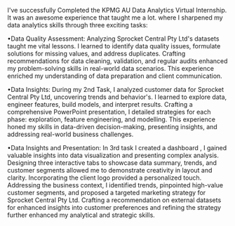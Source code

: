 I've successfully Completed the KPMG AU Data Analytics Virtual Internship. It was an awesome experience that taught me a lot. where I sharpened my data analytics skills through three exciting tasks:

•Data Quality Assessment: Analyzing Sprocket Central Pty Ltd's datasets taught me vital lessons. I learned to identify data quality issues, formulate solutions for missing values, and address duplicates. Crafting recommendations for data cleaning, validation, and regular audits enhanced my problem-solving skills in real-world data scenarios. This experience enriched my understanding of data preparation and client communication.

•Data Insights: During my 2nd Task, I analyzed customer data for Sprocket Central Pty Ltd, uncovering trends and behavior's. I learned to explore data, engineer features, build models, and interpret results. Crafting a comprehensive PowerPoint presentation, I detailed strategies for each phase: exploration, feature engineering, and modelling. This experience honed my skills in data-driven decision-making, presenting insights, and addressing real-world business challenges.

•Data Insights and Presentation: In 3rd task I created a dashboard , I gained valuable insights into data visualization and presenting complex analysis. Designing three interactive tabs to showcase data summary, trends, and customer segments allowed me to demonstrate creativity in layout and clarity. Incorporating the client logo provided a personalized touch. Addressing the business context, I identified trends, pinpointed high-value customer segments, and proposed a targeted marketing strategy for Sprocket Central Pty Ltd. Crafting a recommendation on external datasets for enhanced insights into customer preferences and refining the strategy further enhanced my analytical and strategic skills.
